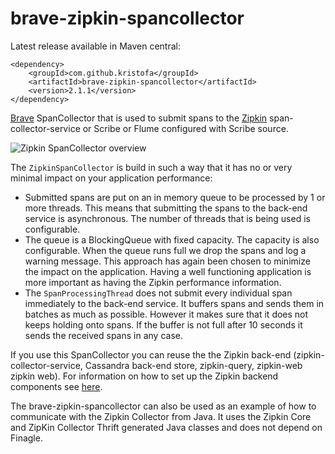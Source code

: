 # brave-zipkin-spancollector #

Latest release available in Maven central:

    <dependency>
        <groupId>com.github.kristofa</groupId>
        <artifactId>brave-zipkin-spancollector</artifactId>
        <version>2.1.1</version>
    </dependency>


[Brave](https://github.com/kristofa/brave) SpanCollector that is used to submit spans to the [Zipkin](https://github.com/twitter/zipkin/) span-collector-service or Scribe
or Flume configured with Scribe source.

![Zipkin SpanCollector overview](https://raw.github.com/wiki/kristofa/brave/ZipkinSpanCollector.png)

The `ZipkinSpanCollector` is build in such a way that it has no or very minimal impact on your application performance:

*    Submitted spans are put on an in memory queue to be processed by 1 or more threads. This means that submitting the spans to the back-end service is
asynchronous.  The number of threads that is being used is configurable.
*    The queue is a BlockingQueue with fixed capacity.  The capacity is also configurable. When the queue runs full we drop the spans and log a warning message.
This approach has again been chosen to minimize the impact on the application. Having a well functioning application is more important as having the Zipkin performance information.
*    The `SpanProcessingThread` does not submit every individual span immediately to the back-end service. It buffers spans and sends them in batches as much as possible.
However it makes sure that it does not keeps holding onto spans. If the buffer is not full after 10 seconds it sends the received spans in any case.


If you use this SpanCollector you can reuse the the Zipkin back-end (zipkin-collector-service, Cassandra back-end store, zipkin-query, zipkin-web zipkin web).
For information on how to set up the Zipkin backend components see [here](http://twitter.github.io/zipkin/install.html).

The brave-zipkin-spancollector can also be used as an example of how to communicate with the Zipkin Collector from Java.
It uses the Zipkin Core and ZipKin Collector Thrift generated Java classes and does not depend on Finagle.